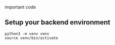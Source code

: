 important code

## Setup your backend environment
```
python3 -m venv venv  
source venv/bin/activate

```
